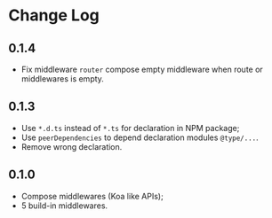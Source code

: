 # Change Log

## 0.1.4
* Fix middleware `router` compose empty middleware when route or middlewares is empty.

## 0.1.3
* Use `*.d.ts` instead of `*.ts` for declaration in NPM package;
* Use `peerDependencies` to depend declaration modules `@type/...`.
* Remove wrong declaration.

## 0.1.0
+ Compose middlewares (Koa like APIs);
+ 5 build-in middlewares.
